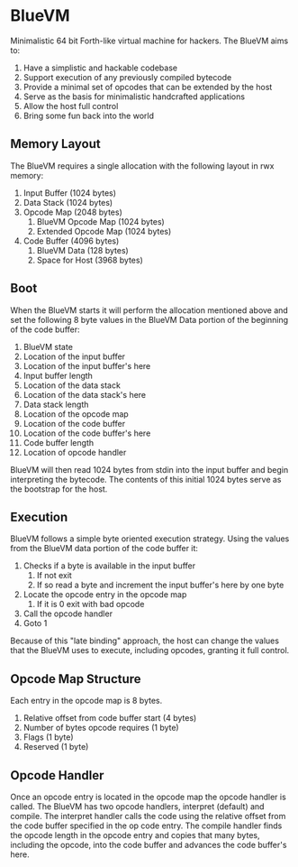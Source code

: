 # BlueVM

Minimalistic 64 bit Forth-like virtual machine for hackers. The BlueVM aims to:

1. Have a simplistic and hackable codebase
1. Support execution of any previously compiled bytecode
1. Provide a minimal set of opcodes that can be extended by the host
1. Serve as the basis for minimalistic handcrafted applications
1. Allow the host full control
1. Bring some fun back into the world

## Memory Layout

The BlueVM requires a single allocation with the following layout in rwx memory:

1. Input Buffer (1024 bytes)
1. Data Stack (1024 bytes)
1. Opcode Map (2048 bytes)
   1. BlueVM Opcode Map (1024 bytes)
   1. Extended Opcode Map (1024 bytes)
1. Code Buffer (4096 bytes)
   1. BlueVM Data (128 bytes)
   1. Space for Host (3968 bytes)

## Boot

When the BlueVM starts it will perform the allocation mentioned above and set the following 8 byte values in the
BlueVM Data portion of the beginning of the code buffer:

1. BlueVM state
1. Location of the input buffer
1. Location of the input buffer's here
1. Input buffer length
1. Location of the data stack
1. Location of the data stack's here
1. Data stack length
1. Location of the opcode map
1. Location of the code buffer
1. Location of the code buffer's here
1. Code buffer length
1. Location of opcode handler

BlueVM will then read 1024 bytes from stdin into the input buffer and begin interpreting the bytecode. The contents
of this initial 1024 bytes serve as the bootstrap for the host.

## Execution

BlueVM follows a simple byte oriented execution strategy. Using the values from the BlueVM data portion of the code
buffer it:

1. Checks if a byte is available in the input buffer
   1. If not exit
   1. If so read a byte and increment the input buffer's here by one byte
1. Locate the opcode entry in the opcode map
   1. If it is 0 exit with bad opcode
1. Call the opcode handler
1. Goto 1

Because of this "late binding" approach, the host can change the values that the BlueVM uses to execute, including
opcodes, granting it full control.

## Opcode Map Structure

Each entry in the opcode map is 8 bytes.

1. Relative offset from code buffer start (4 bytes)
1. Number of bytes opcode requires (1 byte)
1. Flags (1 byte)
1. Reserved (1 byte)

## Opcode Handler

Once an opcode entry is located in the opcode map the opcode handler is called. The BlueVM has two opcode handlers,
interpret (default) and compile. The interpret handler calls the code using the relative offset from the code
buffer specified in the op code entry. The compile handler finds the opcode length in the opcode entry and copies
that many bytes, including the opcode, into the code buffer and advances the code buffer's here.
